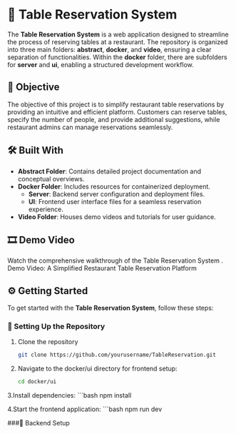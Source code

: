 # 🏅 Table Reservation System

The **Table Reservation System** is a web application designed to streamline the process of reserving tables at a restaurant. The repository is organized into three main folders: **abstract**, **docker**, and **video**, ensuring a clear separation of functionalities. Within the **docker** folder, there are subfolders for **server** and **ui**, enabling a structured development workflow.

## 🎯 Objective

The objective of this project is to simplify restaurant table reservations by providing an intuitive and efficient platform. Customers can reserve tables, specify the number of people, and provide additional suggestions, while restaurant admins can manage reservations seamlessly.

## 🛠️ Built With

- **Abstract Folder**: Contains detailed project documentation and conceptual overviews.
- **Docker Folder**: Includes resources for containerized deployment.
  - **Server**: Backend server configuration and deployment files.
  - **UI**: Frontend user interface files for a seamless reservation experience.
- **Video Folder**: Houses demo videos and tutorials for user guidance.

## 🎞️ Demo Video

Watch the comprehensive walkthrough of the Table Reservation System .  
Demo Video: A Simplified Restaurant Table Reservation Platform

## ⚙️ Getting Started

To get started with the **Table Reservation System**, follow these steps:

### 🚀 Setting Up the Repository

1. Clone the repository
   ```bash
   git clone https://github.com/yourusername/TableReservation.git
   
2. Navigate to the docker/ui directory for frontend setup:
     ```bash
     cd docker/ui
     
3.Install dependencies:
    ```bash
    npm install
    
4.Start the frontend application:
    ```bash
    npm run dev
    
###🔧 Backend Setup



